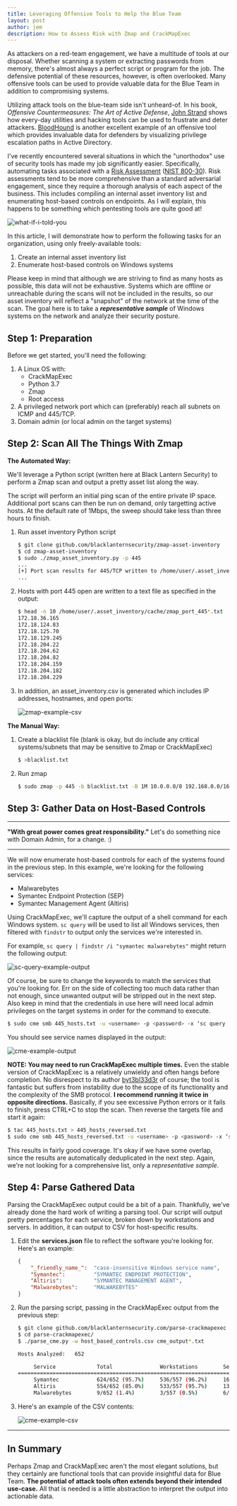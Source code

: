 ```yaml
---
title: Leveraging Offensive Tools to Help the Blue Team
layout: post
author: jem
description: How to Assess Risk with Zmap and CrackMapExec
---
```



As attackers on a red-team engagement, we have a multitude of tools at our disposal.  Whether scanning a system or extracting passwords from memory, there's almost always a perfect script or program for the job.  The defensive potential of these resources, however, is often overlooked.  Many offensive tools can be used to provide valuable data for the Blue Team in addition to compromising systems.

Utilizing attack tools on the blue-team side isn't unheard-of.  In his book, _Offensive Countermeasures: The Art of Active Defense_, [John Strand](https://twitter.com/strandjs) shows how every-day utilities and hacking tools can be used to frustrate and deter attackers.  [BloodHound](https://github.com/BloodHoundAD/BloodHound) is another excellent example of an offensive tool which provides invaluable data for defenders by visualizing privilege escalation paths in Active Directory.

I've recently encountered several situations in which the "unorthodox" use of security tools has made my job significantly easier.  Specifically, automating tasks associated with a [Risk Assessment](/cyberassessments/) ([NIST 800-30](https://csrc.nist.gov/csrc/media/publications/sp/800-30/rev-1/final/documents/sp800-30-rev1-ipd.pdf)).  Risk assessments tend to be more comprehensive than a standard adversarial engagement, since they require a thorough analysis of each aspect of the business.  This includes compiling an internal asset inventory list and enumerating host-based controls on endpoints.  As I will explain, this happens to be something which pentesting tools are quite good at!


![what-if-i-told-you][what-if]

In this article, I will demonstrate how to perform the following tasks for an organization, using only freely-available tools:
1. Create an internal asset inventory list
2. Enumerate host-based controls on Windows systems


Please keep in mind that although we are striving to find as many hosts as possible, this data will not be exhaustive.  Systems which are offline or unreachable during the scans will not be included in the results, so our asset inventory will reflect a "snapshot" of the network at the time of the scan.  The goal here is to take a ___representative sample___ of Windows systems on the network and analyze their security posture.


## Step 1: Preparation

Before we get started, you'll need the following:
1. A Linux OS with:
	* CrackMapExec
	* Python 3.7
	* Zmap
	* Root access
2. A privileged network port which can (preferably) reach all subnets on ICMP and 445/TCP.
3. Domain admin (or local admin on the target systems)



## Step 2: Scan All The Things With Zmap

__The Automated Way:__

We'll leverage a Python script (written here at Black Lantern Security) to perform a Zmap scan and output a pretty asset list along the way.

The script will perform an initial ping scan of the entire private IP space.  Additional port scans can then be run on demand, only targetting active hosts.  At the default rate of 1Mbps, the sweep should take less than three hours to finish.

1. Run asset inventory Python script
	~~~bash
	$ git clone github.com/blacklanternsecurity/zmap-asset-inventory
	$ cd zmap-asset-inventory
	$ sudo ./zmap_asset_inventory.py -p 445
	...
	[+] Port scan results for 445/TCP written to /home/user/.asset_inventory/cache/zmap_port_445_2019-01-01_00-19-28.txt
	...
	~~~
2. Hosts with port 445 open are written to a text file as specified in the output:
	~~~bash
	$ head -n 10 /home/user/.asset_inventory/cache/zmap_port_445*.txt
	172.18.36.165
	172.18.124.83
	172.18.125.70
	172.18.129.245
	172.18.204.22
	172.18.204.62
	172.18.204.82
	172.18.204.159
	172.18.204.182
	172.18.204.229
	~~~
3. In addition, an asset_inventory.csv is generated which includes IP addresses, hostnames, and open ports:

	![zmap-example-csv][zmap-example-csv]


__The Manual Way:__

1. Create a blacklist file (blank is okay, but do include any critical systems/subnets that may be sensitive to Zmap or CrackMapExec)
	~~~bash
	$ >blacklist.txt
	~~~
2. Run zmap
	~~~bash
	$ sudo zmap -p 445 -b blacklist.txt -B 1M 10.0.0.0/8 192.168.0.0/16 172.16.0.0/12 | tee 445_hosts.txt
	~~~


## Step 3: Gather Data on Host-Based Controls
***
__"With great power comes great responsibility."__
Let's do something nice with Domain Admin, for a change. :)

***

We will now enumerate host-based controls for each of the systems found in the previous step.  In this example, we're looking for the following services:
* Malwarebytes
* Symantec Endpoint Protection (SEP)
* Symantec Management Agent (Altiris)

Using CrackMapExec, we'll capture the output of a shell command for each Windows system.  `sc query` will be used to list all Windows services, then filtered with `findstr` to output only the services we're interested in.

For example, `sc query | findstr /i "symantec malwarebytes"` might return the following output:

![sc-query-example-output][sc-query-example-output]

Of course, be sure to change the keywords to match the services that you're looking for.  Err on the side of collecting too much data rather than not enough, since unwanted output will be stripped out in the next step.  Also keep in mind that the credentials in use here will need local admin privileges on the target systems in order for the command to execute.

~~~bash
$ sudo cme smb 445_hosts.txt -u <username> -p <password> -x ‘sc query | findstr /i “symantec malwarebytes”’ | tee cme_output_1.txt
~~~

You should see service names displayed in the output:

![cme-example-output][cme-example-output]

__NOTE: You may need to run CrackMapExec multiple times.__
Even the stable version of CrackMapExec is a relatively unwieldy and often hangs before completion.  No disrespect to its author [byt3bl33d3r](https://twitter.com/byt3bl33d3r) of course; the tool is fantastic but suffers from instability due to the scope of its functionality and the complexity of the SMB protocol.
__I recommend running it twice in opposite directions.__  Basically, if you see excessive Python errors or it fails to finish, press CTRL+C to stop the scan.  Then reverse the targets file and start it again:

~~~bash
$ tac 445_hosts.txt > 445_hosts_reversed.txt
$ sudo cme smb 445_hosts_reversed.txt -u <username> -p <password> -x ‘sc query | findstr /i “symantec malwarebytes”’ | tee cme_output_2.txt
~~~

This results in fairly good coverage.  It's okay if we have some overlap, since the results are automatically deduplicated in the next step.  Again, we're not looking for a comprehensive list, only a _representative sample_.


## Step 4: Parse Gathered Data

Parsing the CrackMapExec output could be a bit of a pain.  Thankfully, we've already done the hard work of writing a parsing tool.  Our script will output pretty percentages for each service, broken down by workstations and servers.  In addition, it can output to CSV for host-specific results.

1. Edit the __services.json__ file to reflect the software you're looking for.  Here's an example:
	~~~json
	{
	    "_friendly_name_":  "case-insensitive Windows service name",
	    "Symantec":         "SYMANTEC ENDPOINT PROTECTION",
	    "Altiris":          "SYMANTEC MANAGEMENT AGENT",
	    "Malwarebytes":     "MALWAREBYTES"
	}
	~~~

2. Run the parsing script, passing in the CrackMapExec output from the previous step:
	~~~bash
	$ git clone github.com/blacklanternsecurity.com/parse-crackmapexec
	$ cd parse-crackmapexec/
	$ ./parse_cme.py -w host_based_controls.csv cme_output*.txt

	Hosts Analyzed:   652

	     Service             Total               Workstations        Servers             Undetermined        
	=========================================================================================================
	     Symantec            624/652 (95.7%)     536/557 (96.2%)     16/19 (84.2%)       72/76 (94.7%)
	     Altiris             554/652 (85.0%)     533/557 (95.7%)     13/19 (68.4%)       8/76 (10.5%)
	     Malwarebytes        9/652 (1.4%)        3/557 (0.5%)        6/19 (31.6%)        0/76 (0.0%)
	~~~

3. Here's an example of the CSV contents:
	
	![cme-example-csv][cme-example-csv]

***
## In Summary

Perhaps Zmap and CrackMapExec aren't the most elegant solutions, but they certainly are functional tools that can provide insightful data for Blue Team.  __The potential of attack tools often extends beyond their intended use-case.__  All that is needed is a little abstraction to interpret the output into actionable data.


[what-if]: https://i.imgur.com/3hZac4L.jpg "CrackMapExec is for Sysadmins?"
[sc-query-example-output]: https://i.imgur.com/WOVmadW.png "Example output from sc query"
[zmap-example-csv]: https://i.imgur.com/KfsTsDw.png "Example CSV Output from Zmap"
[cme-example-output]: https://i.imgur.com/e9VRUT8.png "Example Output from CrackMapExec"
[cme-example-csv]: https://i.imgur.com/cWt7Zkj.png "Example CSV Output from CrackMapExec"